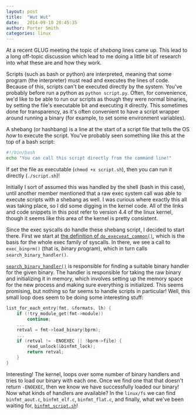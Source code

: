 ```yaml
---
layout: post
title:  "Wut Wut"
date:   2014-09-10 20:45:35
author: Porter Smith
categories: linux
---
```


At a recent GLUG meeting the topic of *shebang* lines came up.
This lead to a long off-topic discussion which lead to me doing a little bit of research into what these are and how they work.

Scripts (such as bash or python) are interpreted, meaning that some program (the interpreter) must read and executes the lines of code. 
Because of this, scripts can't be executed directly by the system. You've probably before run a python as `python script.py`.
Often, for convenience, we'd like to be able to run our scripts as though they were normal binaries, by setting the file's executable bit and executing it directly.
This sometimes done for transparency, as it's often convenient to have a script wrapper around running a binary (for example, to set some environment variables).

A shebang (or hashbang) is a line at the start of a script file that tells the OS *how* to execute the script.
You've probably seen something like this at the top of a bash script:

```sh
#!/bin/bash
echo "You can call this script directly from the command line!"
```

If set the file as executable (`chmod +x script.sh`), then you can run it directly (`./script.sh`)!

Initially I sort of assumed this was handled by the shell (bash in this case), until another member mentioned that a raw exec system call was able to execute scripts with a shebang as well.
I was curious where exactly this all was taking place, so I did some digging in the kernel code.
All of the links and code snippets in this post refer to version 4.4 of the linux kernel, though it seems like this area of the kernel is pretty consistent.

Since the exec syscalls do handle these shebang script, I decided to start there.
First we start at [the definition of `do_execveat_common()`](https://github.com/torvalds/linux/blob/v4.4/fs/exec.c#L1484), which is the basis for the whole exec family of syscalls.
In there, we see a call to `exec_binprm()` (that is, *bin*ary *pr*ogra*m*), which in turn calls `search_binary_handler()`.

[`search_binary_handler()`](https://github.com/torvalds/linux/blob/v4.4/fs/exec.c#L1406) is responsible for finding a suitable binary handler for the given binary. 
The handler is responsible for taking the raw binary and initializing it in memory, which involves setting up the memory space for the new process and making sure everything is initialized.
This seems promising, but nothing so far seems to handle scripts in particular!
Well, this small loop does seem to be doing some interesting stuff:

```C
list_for_each_entry(fmt, &formats, lh) {
    if (!try_module_get(fmt->module))
        continue;
    ...
    retval = fmt->load_binary(bprm);
    ...
    if (retval != -ENOEXEC || !bprm->file) {
        read_unlock(&binfmt_lock);
        return retval;
    }
}
```

Interesting! The kernel, loops over some number of binary handlers and tries to load our binary with each one.
Once we find one that that doesn't return `-ENOEXEC`, then we know we have successfully loaded our binary!
Now what kinds of handlers are available? In the `linux/fs` we can find `binfmt_aout.c`, `binfmt_elf.c`, `binfmt_flat.c`, and finally, what we've been waiting for, [`binfmt_script.sh`](https://github.com/torvalds/linux/blob/v4.4/fs/binfmt_script.c)!
